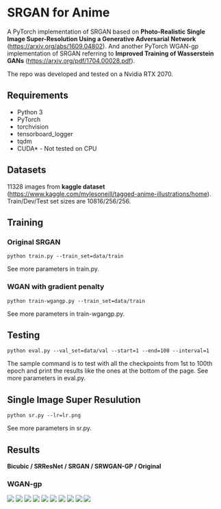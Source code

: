 # SRGAN for Anime 

A PyTorch implementation of SRGAN based on __Photo-Realistic Single Image Super-Resolution Using a Generative Adversarial Network__ (https://arxiv.org/abs/1609.04802).
And another PyTorch WGAN-gp implementation of SRGAN referring to __Improved Training of Wasserstein GANs__ (https://arxiv.org/pdf/1704.00028.pdf).

The repo was developed and tested on a Nvidia RTX 2070.

## Requirements

* Python 3
* PyTorch
* torchvision
* tensorboard_logger
* tqdm
* CUDA* - Not tested on CPU


## Datasets

11328 images from __kaggle dataset__ (https://www.kaggle.com/mylesoneill/tagged-anime-illustrations/home). Train/Dev/Test set sizes are 10816/256/256.

## Training

### Original SRGAN

```
python train.py --train_set=data/train
```
See more parameters in train.py.

### WGAN with gradient penalty

```
python train-wgangp.py --train_set=data/train
```
See more parameters in train-wgangp.py.


## Testing

```
python eval.py --val_set=data/val --start=1 --end=100 --interval=1
```
The sample command is to test with all the checkpoints from 1st to 100th epoch and print the results like the ones at the bottom of the page.
See more parameters in eval.py.


## Single Image Super Resulution

```
python sr.py --lr=lr.png
```
See more parameters in sr.py.

## Results

__Bicubic / SRResNet / SRGAN / SRWGAN-GP / Original__

### WGAN-gp

<img src="https://github.com/goldhuang/SRGAN-PyTorch/blob/master/results/2.png">
<img src="https://github.com/goldhuang/SRGAN-PyTorch/blob/master/results/3.png">
<img src="https://github.com/goldhuang/SRGAN-PyTorch/blob/master/results/4.png">
<img src="https://github.com/goldhuang/SRGAN-PyTorch/blob/master/results/5.png">
<img src="https://github.com/goldhuang/SRGAN-PyTorch/blob/master/results/6.png">
<img src="https://github.com/goldhuang/SRGAN-PyTorch/blob/master/results/7.png">
<img src="https://github.com/goldhuang/SRGAN-PyTorch/blob/master/results/8.png">
<img src="https://github.com/goldhuang/SRGAN-PyTorch/blob/master/results/9.png">
<img src="https://github.com/goldhuang/SRGAN-PyTorch/blob/master/results/10.png">
<img src="https://github.com/goldhuang/SRGAN-PyTorch/blob/master/results/11.png">
